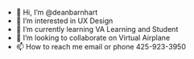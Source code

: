 - 👋 Hi, I’m @deanbarnhart
- 👀 I’m interested in UX Design
- 🌱 I’m currently learning VA Learning and Student
- 💞️ I’m looking to collaborate on Virtual Airplane
- 📫 How to reach me email or phone 425-923-3950
